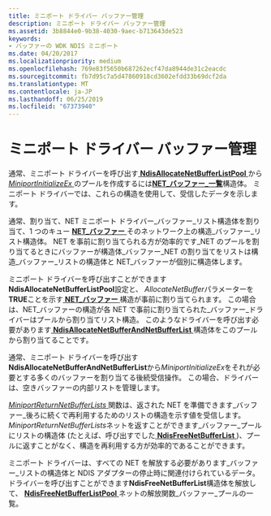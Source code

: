 ```yaml
---
title: ミニポート ドライバー バッファー管理
description: ミニポート ドライバー バッファー管理
ms.assetid: 3b8844e0-9b38-4030-9aec-b713643de523
keywords:
- バッファーの WDK NDIS ミニポート
ms.date: 04/20/2017
ms.localizationpriority: medium
ms.openlocfilehash: 769e83f5650b687262ecf47da8944de31c2eacdc
ms.sourcegitcommit: fb7d95c7a5d47860918cd3602efdd33b69dcf2da
ms.translationtype: MT
ms.contentlocale: ja-JP
ms.lasthandoff: 06/25/2019
ms.locfileid: "67373940"
---
```

# <a name="miniport-driver-buffer-management"></a>ミニポート ドライバー バッファー管理





通常、ミニポート ドライバーを呼び出す[ **NdisAllocateNetBufferListPool** ](https://docs.microsoft.com/windows-hardware/drivers/ddi/content/ndis/nf-ndis-ndisallocatenetbufferlistpool)から[ *MiniportInitializeEx* ](https://docs.microsoft.com/windows-hardware/drivers/ddi/content/ndis/nc-ndis-miniport_initialize) のプールを作成するには[**NET\_バッファー\_一覧**](https://docs.microsoft.com/windows-hardware/drivers/ddi/content/ndis/ns-ndis-_net_buffer_list)構造体。 ミニポート ドライバーでは、これらの構造を使用して、受信したデータを示します。

通常、割り当て、NET ミニポート ドライバー\_バッファー\_リスト構造体を割り当て、1 つのキュー [ **NET\_バッファー** ](https://docs.microsoft.com/windows-hardware/drivers/ddi/content/ndis/ns-ndis-_net_buffer) そのネットワーク上の構造\_バッファー\_リスト構造体。 NET を事前に割り当てられる方が効率的です\_NET のプールを割り当てるときにバッファーが構造体\_バッファー\_NET の割り当てをリストは構造\_バッファー\_リストの構造体と NET\_バッファーが個別に構造体します。

ミニポート ドライバーを呼び出すことができます**NdisAllocateNetBufferListPool**設定と、 *AllocateNetBuffer*パラメーターを**TRUE**ことを示す[ **NET\_バッファー** ](https://docs.microsoft.com/windows-hardware/drivers/ddi/content/ndis/ns-ndis-_net_buffer)構造が事前に割り当てられます。 この場合は、NET\_バッファーの構造が各 NET で事前に割り当てられた\_バッファー\_ドライバーはプールから割り当てリスト構造。 このようなドライバーを呼び出す必要があります[ **NdisAllocateNetBufferAndNetBufferList** ](https://docs.microsoft.com/windows-hardware/drivers/ddi/content/ndis/nf-ndis-ndisallocatenetbufferandnetbufferlist)構造体をこのプールから割り当てることです。

通常、ミニポート ドライバーを呼び出す**NdisAllocateNetBufferAndNetBufferList**から*MiniportInitializeEx*をそれが必要とする多くのバッファーを割り当てる後続受信操作。 この場合、ドライバーは、空きバッファーの内部リストを管理します。

[ *MiniportReturnNetBufferLists* ](https://docs.microsoft.com/windows-hardware/drivers/ddi/content/ndis/nc-ndis-miniport_return_net_buffer_lists)関数は、返された NET を準備できます\_バッファー\_後ろに続くで再利用するためのリストの構造を示す値を受信します。 *MiniportReturnNetBufferLists*ネットを返すことができます\_バッファー\_プールにリストの構造体 (たとえば、呼び出すでした[ **NdisFreeNetBufferList** ](https://docs.microsoft.com/windows-hardware/drivers/ddi/content/ndis/nf-ndis-ndisfreenetbufferlist))、プールに返すことがなく、構造を再利用する方が効率的であることができます。

ミニポート ドライバーは、すべての NET を解放する必要があります\_バッファー\_リストの構造体と NDIS アダプターの停止時に関連付けられているデータ。 ドライバーを呼び出すことができます**NdisFreeNetBufferList**構造体を解放して、 [ **NdisFreeNetBufferListPool** ](https://docs.microsoft.com/windows-hardware/drivers/ddi/content/ndis/nf-ndis-ndisfreenetbufferlistpool)ネットの解放関数\_バッファー\_プールの一覧。

 

 





